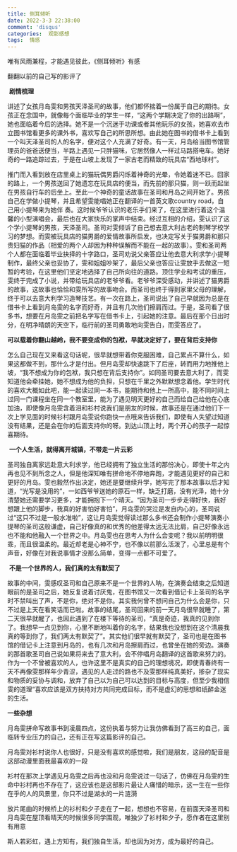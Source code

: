 ```yaml
---
title: 侧耳倾听
date: 2022-3-3 22:38:00
comment: 'disqus'
categories:  观影感想
tags:  情感
---
```


   唯有风雨兼程，才能遇见彼此，《侧耳倾听》有感

   翻翻以前的自己写的影评了

​	**剧情梳理**

​	讲述了女孩月岛雯和男孩天泽圣司的故事，他们都怀揣着一份属于自己的期待。女孩正在念国中，就像每个面临毕业的学生一样，“这两个学期决定了你的出路啊”，她也面临着今后的选择。她不是一个沉迷于功课或者其他玩乐的女孩，她喜欢去市立图书馆看更多的课外书，喜欢写自己的所思所想。由此她在图书的借书卡上看到一个叫天泽圣司的人的名字，便对这个人充满了好奇。有一天，月岛给当图书馆管理员的爸爸送便当，半路上遇见一只胖猫咪，它居然像人一样过马路搭电车。她好奇的一路追踪过去，于是在山坡上发现了一家古老而精致的玩具店“西地球村”。

​	推门而入看到放在店里桌上的猫玩偶男爵闪烁着神奇的光晕，令她着迷不已。回家的路上，一个男孩送回了她遗忘在玩具店的便当，而先前的那只猫，则一跃而起坐在男孩自行车的后坐上。至此一个神奇的童话故事在圣司和月岛之间开始了。男孩自己在学做小提琴，并且希望雯能唱她正在翻译的一首英文歌country road，自己用小提琴来为她伴 奏。这时候爷爷认识的老乐手们来了，在这里进行着这个温馨的小型演唱会，最后也在大家快乐的掌声中结束。经过互相的介绍，雯认识了这个学小提琴的男孩，天泽圣司。圣司对雯倾诉了自己想去意大利古老的制琴学校学习的梦想。而雯被玩具店的猫男爵的爱情故事所启发，也决定写关于猫男爵和那只贵妇猫的作品（相爱的两个人却因为种种误解而不能在一起的故事）。雯和圣司两个人都在面临着毕业抉择的十字路口，圣司劝说父亲答应让他去意大利求学小提琴制作，最终父亲也妥协了，雯和姐姐吵架了，最后父亲也答应让雯放手去做这一短暂的考验，在这里他们坚定地选择了自己所向往的道路。顶住学业和考试的重压，雯终于完成了小说，并带给玩具店的老爷爷看。老爷爷深受感动，并讲述了猫男爵的故事，这故事也恰恰和雯所写的故事吻合。而圣司也终于得到家里父母的理解，终于可以去意大利学习造琴技艺。有一次在路上，圣司说出了自己早就因为总是在借书卡上看到月岛雯的名字而好奇，并且有几次他们擦肩而过。于是，圣司看了很多书，想要在月岛雯之前把名字写在借书卡上，引起她的注意。最后在那个日出时分，在明净晴朗的天空下，临行前的圣司勇敢地向雯告白，而雯答应了。

​	**可以载着你翻山越岭，我不要变成你的包袱，早就决定好了，要在背后支持你**

 怎么自己现在又来看这句话呢，很早就想带着你克服困难，自己累点不算什么，如果这都做不到，那什么才是付出。但月岛雯却快速跳下了后座，转而用力地推他上坡，“我不想成为你的包袱，我只想在背后支持你”。如同圣司要去意大利了，而雯知道他会牵挂她，她不想成为他的负担，只想在千里之外默默想念着他。学生时代的喜欢大概如此吧，能一起读过同一本书，能期待和他上一所高中，能不同时间上过同一门课程坐在同一个教室里，能为了遇见明天更好的自己而给自己给他在心底加油，即使像月岛雯含着泪和衫村说我们是朋友的时候，故事还是在通过他们下一次上学见面的时候衫村跟月岛雯说你跑快一点哦来告诉我们，即使有人失望过知道没有结果，还是会在你的后面支持你的呀。到达山顶上时，两个开心的孩子一起惊喜期待。

​	**一个人生活，就得离开城镇，不带走一片云彩**

​	圣司独自离家远赴意大利求学，他已经拥有了独立生活的那份决心，即使十年之内再也见不到所念之人，但是他深知唯有拼命地不停地奔跑，才能遇见更好的自己和更好的月岛。雯也毅然作出决定，她还是要继续升学，她写完了那本故事以后才知道，“光写是没用的”，一如西爷爷送她的原石一样，缺乏打磨，没有光泽，她十分清楚她还需要学习更多，才能拥抱下一个晴天。“因为圣司一步步走得好快，我好想跟上他的脚步，我真的好害怕好害怕”，月岛雯的哭泣是发自内心的，圣司说过“这只不过是一般水准啦”，这让月岛雯觉得读过那么多书还会制作小提琴演奏小提琴的圣司这般谦虚，自己好像真的和优秀的他差得太远无法比肩，自己好像永远也不能和他融入一个世界之中。月岛雯也在思考人为什么会变呢？我以前明明很乖，而且很温柔的。最近却老是心神不宁，也不像以前那么活泼了，心里总是有个声音，好像在对我说事情才没那么简单，变得一点都不可爱了。

​	**不是一个世界的人，我们真的太有默契了**

​	故事的中间，雯感叹圣司和自己原来不是一个世界的人呐，在演奏会结束之后知道眼前的是圣司之后，她反复说着讨厌鬼，在图书馆又一次看到借记卡上圣司的名字时不禁叫出了声，不是你，绝对不是你。其实我何曾不想问自己为什么会是你，只不过是上天在看笑话而已啦。故事的结尾，圣司回来的前一天月岛很早就睡了，第二天很早就醒了，也因此遇到了在楼下等待的圣司，“真是奇迹，我真的见到你了。我想早一点见到你，心里不断地叫着你的名字，结果我也没想到在这个清晨我真的等到你了，我们两太有默契了”。其实他们很早就有默契了，圣司也是在图书馆的借记卡上注意到月岛的，也有几次和月岛擦肩而过，也曾坐在她的旁边。演奏的那首歌圣司自己说如果将来去了意大利，会不停唱月岛翻译的这首歌来努力的。作为一个不曾被喜欢的人，也许这里不是真实的自己的理想境况，即使青春终有一天不再像雯那样年少青涩，遇见的人走过的路也不及雯那样纯真美好，掺杂了现实和物质的妥协与调和，放弃了自己以为自己可以达到的目标与高度，但至少我相信雯的道理“喜欢应该是双方扶持对方共同完成目标，而不是虚幻的思想和纸醉金迷的生活。

   **一些杂想**

​	月岛雯拼命写故事书到凌晨四点，这份执着与努力让我仿佛看到了高三的自己，面临转专业压力的自己，还有正在写这篇影评的自己。

​	月岛雯对衫村说你人也很好，只是没有喜欢的感觉啦，我们是朋友，这段的配音是这部动漫里面我最喜欢的一段

 衫村在那次上学遇见月岛雯之后再也没和月岛雯说过一句话了，仿佛在月岛雯的生命中衫村再也不存在了，这应该也是这部影片最让人痛惜的暗示，这一生在一些你在乎的人的风景里，你只不过是湖水的一片涟漪

​	放片尾曲的时候桥上的衫村和夕子走在了一起，想想也不容易，在前面天泽圣司和月岛雯在屋顶看晴天的时候很多同学围观，唯独少了衫村和夕子，愿作者在这里别有用意

​	斯人若彩虹，遇上方知有，我们独自生活，却也因为对方，成为最好的自己。
